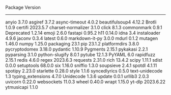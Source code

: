 Package            Version
------------------ ---------
anyio              3.7.0
asgiref            3.7.2
async-timeout      4.0.2
beautifulsoup4     4.12.2
Brotli             1.0.9
certifi            2023.5.7
charset-normalizer 3.1.0
click              8.1.3
commonmark         0.9.1
Deprecated         1.2.14
emoji              2.6.0
fastapi            0.95.2
h11                0.14.0
idna               3.4
instaloader        4.9.6
jaconv             0.3.4
latest             0.6.0
markdown-it-py     3.0.0
mdurl              0.1.2
mutagen            1.46.0
numpy              1.25.0
packaging          23.1
pip                23.1.2
platformdirs       3.8.0
pycryptodomex      3.18.0
pydantic           1.10.9
Pygments           2.15.1
pykakasi           2.2.1
pyparsing          3.1.0
python-slugify     8.0.1
pytube             12.1.3
PyYAML             6.0
rapidfuzz          2.15.1
redis              4.6.0
regex              2023.6.3
requests           2.31.0
rich               13.4.2
scipy              1.11.1
sdist              0.0.0
setuptools         68.0.0
six                1.16.0
sniffio            1.3.0
soupsieve          2.4.1
spotdl             4.1.11
spotipy            2.23.0
starlette          0.28.0
style              1.1.6
syncedlyrics       0.5.0
text-unidecode     1.3
typing_extensions  4.7.0
Unidecode          1.3.6
update             0.0.1
urllib3            2.0.3
uvicorn            0.22.0
websockets         11.0.3
wheel              0.40.0
wrapt              1.15.0
yt-dlp             2023.6.22
ytmusicapi         1.1.0
